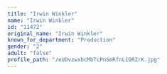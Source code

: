 ```yaml
---
title: "Irwin Winkler"
name: "Irwin Winkler"
id: "11472"
original_name: "Irwin Winkler"
known_for_department: "Production"
gender: "2"
adult: "false"
profile_path: "/eUDvzwxbcMbTcPnSmRfnL1ORZrK.jpg"
---
```

